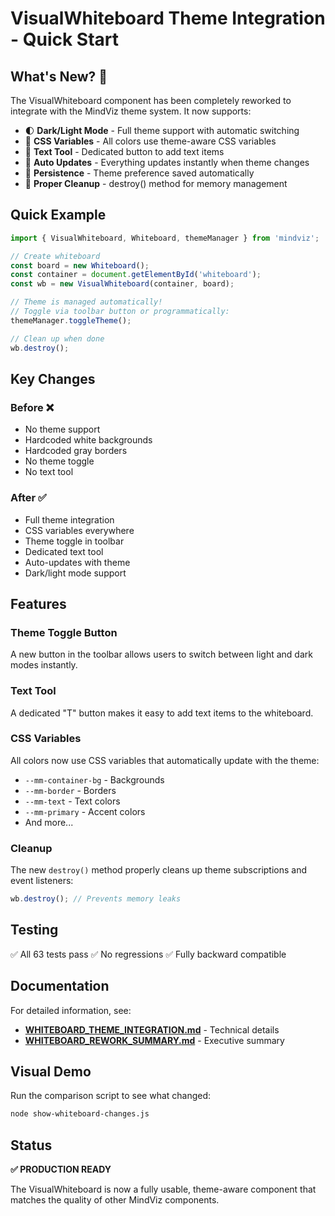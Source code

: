 # VisualWhiteboard Theme Integration - Quick Start

## What's New? 🎉

The VisualWhiteboard component has been completely reworked to integrate with the MindViz theme system. It now supports:

- 🌓 **Dark/Light Mode** - Full theme support with automatic switching
- 🎨 **CSS Variables** - All colors use theme-aware CSS variables
- 📝 **Text Tool** - Dedicated button to add text items
- 🔄 **Auto Updates** - Everything updates instantly when theme changes
- 💾 **Persistence** - Theme preference saved automatically
- 🧹 **Proper Cleanup** - destroy() method for memory management

## Quick Example

```typescript
import { VisualWhiteboard, Whiteboard, themeManager } from 'mindviz';

// Create whiteboard
const board = new Whiteboard();
const container = document.getElementById('whiteboard');
const wb = new VisualWhiteboard(container, board);

// Theme is managed automatically!
// Toggle via toolbar button or programmatically:
themeManager.toggleTheme();

// Clean up when done
wb.destroy();
```

## Key Changes

### Before ❌
- No theme support
- Hardcoded white backgrounds
- Hardcoded gray borders
- No theme toggle
- No text tool

### After ✅
- Full theme integration
- CSS variables everywhere
- Theme toggle in toolbar
- Dedicated text tool
- Auto-updates with theme
- Dark/light mode support

## Features

### Theme Toggle Button
A new button in the toolbar allows users to switch between light and dark modes instantly.

### Text Tool
A dedicated "T" button makes it easy to add text items to the whiteboard.

### CSS Variables
All colors now use CSS variables that automatically update with the theme:
- `--mm-container-bg` - Backgrounds
- `--mm-border` - Borders
- `--mm-text` - Text colors
- `--mm-primary` - Accent colors
- And more...

### Cleanup
The new `destroy()` method properly cleans up theme subscriptions and event listeners:
```typescript
wb.destroy(); // Prevents memory leaks
```

## Testing

✅ All 63 tests pass
✅ No regressions
✅ Fully backward compatible

## Documentation

For detailed information, see:
- **[WHITEBOARD_THEME_INTEGRATION.md](./WHITEBOARD_THEME_INTEGRATION.md)** - Technical details
- **[WHITEBOARD_REWORK_SUMMARY.md](./WHITEBOARD_REWORK_SUMMARY.md)** - Executive summary

## Visual Demo

Run the comparison script to see what changed:
```bash
node show-whiteboard-changes.js
```

## Status

**✅ PRODUCTION READY**

The VisualWhiteboard is now a fully usable, theme-aware component that matches the quality of other MindViz components.
